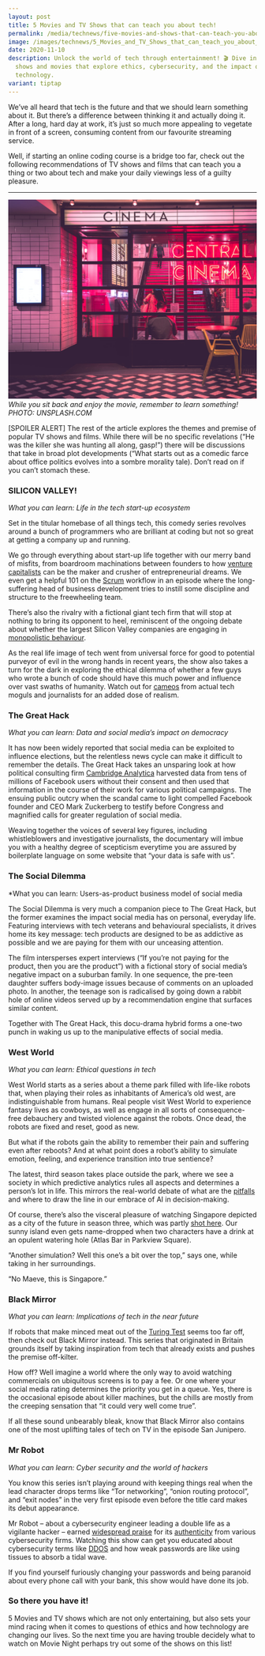 ```yaml
---
layout: post
title: 5 Movies and TV Shows that can teach you about tech!
permalink: /media/technews/five-movies-and-shows-that-can-teach-you-about-tech/
image: /images/technews/5_Movies_and_TV_Shows_that_can_teach_you_about_tech.jpg
date: 2020-11-10
description: Unlock the world of tech through entertainment! 🎬 Dive into TV
  shows and movies that explore ethics, cybersecurity, and the impact of
  technology.
variant: tiptap
---
```

We’ve all heard that tech is the future and that we should learn something about it. But there’s a difference between thinking it and actually doing it. After a long, hard day at work, it’s just so much more appealing to vegetate in front of a screen, consuming content from our favourite streaming service. 

Well, if starting an online coding course is a bridge too far, check out the following recommendations of TV shows and films that can teach you a thing or two about tech and make your daily viewings less of a guilty pleasure.

---

![Image of a cinema.](/images/technews/five-tech-shows1.jpg)*While you sit back and enjoy the movie, remember to learn something! PHOTO: UNSPLASH.COM*

[SPOILER ALERT] The rest of the article explores the themes and premise of popular TV shows and films. While there will be no specific revelations (“He was the killer she was hunting all along, gasp!”) there will be discussions that take in broad plot developments (“What starts out as a comedic farce about office politics evolves into a sombre morality tale). Don’t read on if you can’t stomach these.


### **SILICON VALLEY**!
*What you can learn: Life in the tech start-up ecosystem*

Set in the titular homebase of all things tech, this comedy series revolves around a bunch of programmers who are brilliant at coding but not so great at getting a company up and running. 

We go through everything about start-up life together with our merry band of misfits, from boardroom machinations between founders to how [venture capitalists](https://www.investopedia.com/terms/v/venturecapitalist.asp) can be the maker and crusher of entrepreneurial dreams. We even get a helpful 101 on the [Scrum](https://en.wikipedia.org/wiki/Scrum_(software_development)) workflow in an episode where the long-suffering head of business development tries to instill some discipline and structure to the freewheeling team. 

There’s also the rivalry with a fictional giant tech firm that will stop at nothing to bring its opponent to heel, reminiscent of the ongoing debate about whether the largest Silicon Valley companies are engaging in [monopolistic behaviour](https://www.theguardian.com/technology/2019/jun/03/tech-monopoly-congress-increases-antitrust-scrutiny-on-facebook-google-amazon). 

As the real life image of tech went from universal force for good to potential purveyor of evil in the wrong hands in recent years, the show also takes a turn for the dark in exploring the ethical dilemma of whether a few guys who wrote a bunch of code should have this much power and influence over vast swaths of humanity. Watch out for [cameos](https://finance.yahoo.com/news/the-best-silicon-valley-cameos-so-far-211155435.html) from actual tech moguls and journalists for an added dose of realism. 



### **The Great Hack**
*What you can learn: Data and social media’s impact on democracy*

It has now been widely reported that social media can be exploited to influence elections, but the relentless news cycle can make it difficult to remember the details. The Great Hack takes an unsparing look at how political consulting firm [Cambridge Analytica](https://www.nytimes.com/2018/04/04/us/politics/cambridge-analytica-scandal-fallout.html) harvested data from tens of millions of Facebook users without their consent and then used that information in the course of their work for various political campaigns. The ensuing public outcry when the scandal came to light compelled Facebook founder and CEO Mark Zuckerberg to testify before Congress and magnified calls for greater regulation of social media. 

Weaving together the voices of several key figures, including whistleblowers and investigative journalists, the documentary will imbue you with a healthy degree of scepticism everytime you are assured by boilerplate language on some website that “your data is safe with us”. 


### **The Social Dilemma**
*What you can learn: Users-as-product business model of social media

The Social Dilemma is very much a companion piece to The Great Hack, but the former examines the impact social media has on personal, everyday life. Featuring interviews with tech veterans and behavioural specialists, it drives home its key message: tech products are designed to be as addictive as possible and we are paying for them with our unceasing attention. 

The film intersperses expert interviews (“If you’re not paying for the product, then you are the product”) with a fictional story of social media’s negative impact on a suburban family. In one sequence, the pre-teen daughter suffers body-image issues because of comments on an uploaded photo. In another, the teenage son is radicalised by going down a rabbit hole of online videos served up by a recommendation engine that surfaces similar content. 

Together with The Great Hack, this docu-drama hybrid forms a one-two punch in waking us up to the manipulative effects of social media. 


### **West World**
*What you can learn: Ethical questions in tech*

West World starts as a series about a theme park filled with life-like robots that, when playing their roles as inhabitants of America’s old west, are indistinguishable from humans. Real people visit West World to experience fantasy lives as cowboys, as well as engage in all sorts of consequence-free debauchery and twisted violence against the robots. Once dead, the robots are fixed and reset, good as new. 

But what if the robots gain the ability to remember their pain and suffering even after reboots? And at what point does a robot’s ability to simulate emotion, feeling, and experience transition into true sentience? 

The latest, third season takes place outside the park, where we see a society in which predictive analytics rules all aspects and determines a person’s lot in life. This mirrors the real-world debate of what are the [pitfalls](https://www.cnbc.com/2019/11/14/apple-card-algo-affair-and-the-future-of-ai-in-your-everyday-life.html) and where to draw the line in our embrace of AI in decision-making. 

Of course, there’s also the visceral pleasure of watching Singapore depicted as a city of the future in season three, which was partly [shot here](https://www.facebook.com/33697945612/videos/651904978979918/). Our sunny island even gets name-dropped when two characters have a drink at an opulent watering hole (Atlas Bar in Parkview Square). 

“Another simulation? Well this one’s a bit over the top,” says one, while taking in her surroundings. 

“No Maeve, this is Singapore.” 


### **Black Mirror**
*What you can learn: Implications of tech in the near future*

If robots that make minced meat out of the [Turing Test](https://en.wikipedia.org/wiki/Turing_test) seems too far off, then check out Black Mirror instead. This series that originated in Britain grounds itself by taking inspiration from tech that already exists and pushes the premise off-kilter. 

How off? Well imagine a world where the only way to avoid watching commercials on ubiquitous screens is to pay a fee. Or one where your social media rating determines the priority you get in a queue. Yes, there is the occasional episode about killer machines, but the chills are mostly from the creeping sensation that “it could very well come true”.

If all these sound unbearably bleak, know that Black Mirror also contains one of the most uplifting tales of tech on TV in the episode San Junipero. 


### **Mr Robot**
*What you can learn: Cyber security and the world of hackers*

You know this series isn’t playing around with keeping things real when the lead character drops terms like “Tor networking”, “onion routing protocol”, and “exit nodes” in the very first episode even before the title card makes its debut appearance. 

Mr Robot – about a cybersecurity engineer leading a double life as a vigilante hacker – earned [widespread praise](https://protonmail.com/blog/protonmail-mr-robot-secure-email/) for its [authenticity](https://www.wired.com/2016/09/favorite-hacker-moments-season-2-mr-robot/) from various cybersecurity firms. Watching this show can get you educated about cybersecurity terms like [DDOS](https://en.wikipedia.org/wiki/Denial-of-service_attack) and how weak passwords are like using tissues to absorb a tidal wave. 

If you find yourself furiously changing your passwords and being paranoid about every phone call with your bank, this show would have done its job. 

### **So there you have it!**
5 Movies and TV shows which are not only entertaining, but also sets your mind racing when it comes to questions of ethics and how technology are changing our lives. So the next time you are having trouble decidely what to watch on Movie Night perhaps try out some of the shows on this list!